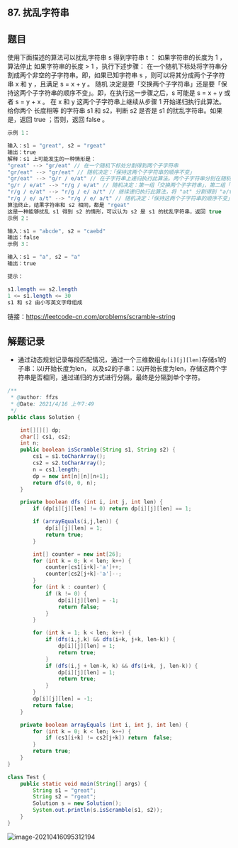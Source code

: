## 87. 扰乱字符串

## 题目

使用下面描述的算法可以扰乱字符串 s 得到字符串 t ：
如果字符串的长度为 1 ，算法停止
如果字符串的长度 > 1 ，执行下述步骤：
在一个随机下标处将字符串分割成两个非空的子字符串。即，如果已知字符串 s ，则可以将其分成两个子字符串 x 和 y ，且满足 s = x + y 。
随机 决定是要「交换两个子字符串」还是要「保持这两个子字符串的顺序不变」。即，在执行这一步骤之后，s 可能是 s = x + y 或者 s = y + x 。
在 x 和 y 这两个子字符串上继续从步骤 1 开始递归执行此算法。
给你两个 长度相等 的字符串 s1 和 s2，判断 s2 是否是 s1 的扰乱字符串。如果是，返回 true ；否则，返回 false 。 

```java
示例 1：

输入：s1 = "great", s2 = "rgeat"
输出：true
解释：s1 上可能发生的一种情形是：
"great" --> "gr/eat" // 在一个随机下标处分割得到两个子字符串
"gr/eat" --> "gr/eat" // 随机决定：「保持这两个子字符串的顺序不变」
"gr/eat" --> "g/r / e/at" // 在子字符串上递归执行此算法。两个子字符串分别在随机下标处进行一轮分割
"g/r / e/at" --> "r/g / e/at" // 随机决定：第一组「交换两个子字符串」，第二组「保持这两个子字符串的顺序不变」
"r/g / e/at" --> "r/g / e/ a/t" // 继续递归执行此算法，将 "at" 分割得到 "a/t"
"r/g / e/ a/t" --> "r/g / e/ a/t" // 随机决定：「保持这两个子字符串的顺序不变」
算法终止，结果字符串和 s2 相同，都是 "rgeat"
这是一种能够扰乱 s1 得到 s2 的情形，可以认为 s2 是 s1 的扰乱字符串，返回 true
示例 2：

输入：s1 = "abcde", s2 = "caebd"
输出：false
示例 3：

输入：s1 = "a", s2 = "a"
输出：true
```

```java
提示：

s1.length == s2.length
1 <= s1.length <= 30
s1 和 s2 由小写英文字母组成
```


链接：https://leetcode-cn.com/problems/scramble-string

## 解题记录

+ 通过动态规划记录每段匹配情况，通过一个三维数组`dp[i][j][len]`存储s1的子串：以i开始长度为len， 以及s2的子串：以j开始长度为len，存储这两个字符串是否相同，通过递归的方式进行分隔，最终是分隔到单个字符。

```java
/**
 * @author: ffzs
 * @Date: 2021/4/16 上午7:49
 */
public class Solution {

    int[][][] dp;
    char[] cs1, cs2;
    int n;
    public boolean isScramble(String s1, String s2) {
        cs1 = s1.toCharArray();
        cs2 = s2.toCharArray();
        n = cs1.length;
        dp = new int[n][n][n+1];
        return dfs(0, 0, n);
    }

    private boolean dfs (int i, int j, int len) {
        if (dp[i][j][len] != 0) return dp[i][j][len] == 1;

        if (arrayEquals(i,j,len)) {
            dp[i][j][len] = 1;
            return true;
        }

        int[] counter = new int[26];
        for (int k = 0; k < len; k++) {
            counter[cs1[i+k]-'a']++;
            counter[cs2[j+k]-'a']--;
        }
        for (int k : counter) {
            if (k != 0) {
                dp[i][j][len] = -1;
                return false;
            }
        }

        for (int k = 1; k < len; k++) {
            if (dfs(i,j,k) && dfs(i+k, j+k, len-k)) {
                dp[i][j][len] = 1;
                return true;
            }
            if (dfs(i,j + len-k, k) && dfs(i+k, j, len-k)) {
                dp[i][j][len] = 1;
                return true;
            }
        }
        dp[i][j][len] = -1;
        return false;
    }

    private boolean arrayEquals (int i, int j, int len) {
        for (int k = 0; k < len; k++) {
            if (cs1[i+k] != cs2[j+k]) return  false;
        }
        return true;
    }
}

class Test {
    public static void main(String[] args) {
        String s1 = "great";
        String s2 = "rgeat";
        Solution s = new Solution();
        System.out.println(s.isScramble(s1, s2));
    }
}
```

![image-20210416095312194](https://gitee.com/ffzs/picture_go/raw/master/img/image-20210416095312194.png)